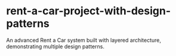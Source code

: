 # rent-a-car-project-with-design-patterns
An advanced Rent a Car system built with layered architecture, demonstrating multiple design patterns.
